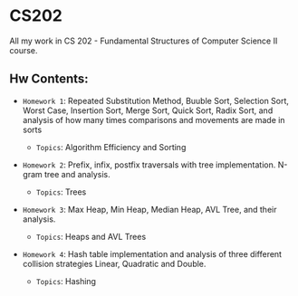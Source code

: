 # CS202
All my work in CS 202 - Fundamental Structures of Computer Science II course.

## Hw Contents:

- `Homework 1`: Repeated Substitution Method, Buuble Sort, Selection Sort, Worst Case, Insertion Sort, Merge Sort, Quick Sort, Radix Sort, and analysis of how many times comparisons and movements are made in sorts
    - `Topics`: Algorithm Efficiency and Sorting

- `Homework 2`: Prefix, infix, postfix traversals with tree implementation. N-gram tree and analysis.
    - `Topics`: Trees

- `Homework 3`: Max Heap, Min Heap, Median Heap, AVL Tree, and their analysis.
    - `Topics`: Heaps and AVL Trees
    
- `Homework 4`: Hash table implementation and analysis of three different collision strategies Linear, Quadratic and Double.
    - `Topics`: Hashing
